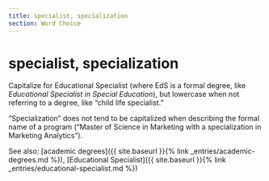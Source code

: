 ```yaml
---
title: specialist, specialization
section: Word Choice
---
```

# specialist, specialization

Capitalize for Educational Specialist (where EdS is a formal degree, like _Educational Specialist in Special Education_), but lowercase when not referring to a degree, like “child life specialist.”

“Specialization” does not tend to be capitalized when describing the formal name of a program (“Master of Science in Marketing with a specialization in Marketing Analytics”).

See also: [academic degrees]({{ site.baseurl }}{% link _entries/academic-degrees.md %}), [Educational Specialist]({{ site.baseurl }}{% link _entries/educational-specialist.md %})